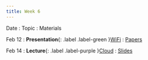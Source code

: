 ```yaml
---
title: Week 6
---
```


Date
: Topic
  : Materials

Feb 12
: **Presentation**{: .label .label-green }[WiFi](#)
  : [Papers](#)

Feb 14
: **Lecture**{: .label .label-purple }[Cloud](#)
  : [Slides](#)